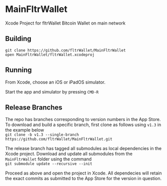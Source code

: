 # MainFltrWallet
Xcode Project for fltrWallet Bitcoin Wallet on main network

## Building
```
git clone https://github.com/fltrWallet/MainFltrWallet
open MainFltrWallet/fltrWallet.xcodeproj
```

## Running
From Xcode, choose an iOS or iPadOS simulator.

Start the app and simulator by pressing `CMD-R`

## Release Branches
The repo has branches corresponding to version numbers in the App Store. To download and build a specific branch, first clone as follows using ```v1.3``` in the example below\
`git clone -b v1.3 --single-branch https://github.com/fltrWallet/MainFltrWallet.git`

The release branch has tagged all submodules as local dependencies in the Xcode project. Download and update all submodules from the ```MainFltrWallet``` folder using the command\
`git submodule update --recursive --init`

Proceed as above and open the project in Xcode. All dependecies will retain the exact commits as submitted to the App Store for the version in question.
